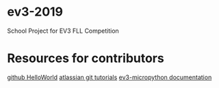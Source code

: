 # ev3-2019
School Project for EV3 FLL Competition

# Resources for contributors
[github HelloWorld](https://guides.github.com/activities/hello-world/)
[atlassian git tutorials](https://www.atlassian.com/git/tutorials)
[ev3-micropython documentation](https://le-www-live-s.legocdn.com/sc/media/files/ev3-micropython/ev3micropythonv100-71d3f28c59a1e766e92a59ff8500818e.pdf)
